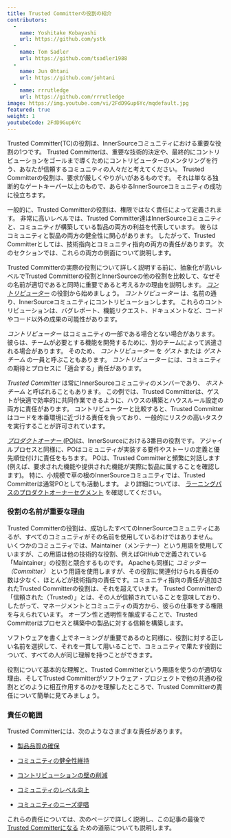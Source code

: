 ```yaml
---
title: Trusted Committerの役割の紹介
contributors:
  - 
    name: Yoshitake Kobayashi
    url: https://github.com/ystk
  - 
    name: Tom Sadler
    url: https://github.com/tsadler1988
  - 
    name: Jun Ohtani
    url: https://github.com/johtani
  - 
    name: rrrutledge
    url: https://github.com/rrrutledge
image: https://img.youtube.com/vi/2FdD9Gup6Yc/mqdefault.jpg
featured: true
weight: 1
youtubeCode: 2FdD9Gup6Yc
---
```


<div class="paragraph pagenumrestart">
<p>Trusted Committer(TC)の役割は、InnerSourceコミュニティにおける重要な役割の1つです。
Trusted Committerは、重要な技術的決定や、最終的にコントリビューションをゴールまで導くためにコントリビューターのメンタリングを行う、あなたが信頼するコミュニティの人々だと考えてください。
Trusted Committerの役割は、要求が厳しくやりがいがあるものです。
それは単なる独断的なゲートキーパー以上のもので、あらゆるInnerSourceコミュニティの成功に役立ちます。</p>
</div>
<div class="paragraph">
<p>一般的に、Trusted Committerの役割は、権限ではなく責任によって定義されます。
非常に高いレベルでは、Trusted Committer達はInnerSourceコミュニティと、コミュニティが構築している製品の両方の利益を代表しています。
彼らはコミュニティと製品の両方の健全性に関心があります。
したがって、Trusted Committerとしては、技術指向とコミュニティ指向の両方の責任があります。
次のセクションでは、これらの両方の側面について説明します。</p>
</div>
<div class="paragraph">
<p>Trusted Committerの実際の役割について詳しく説明する前に、抽象化が高いレベルでTrusted Committerの役割とInnerSourceの他の役割を比較して、なぜその名前が適切であると同時に重要であると考えるかの理由を説明します。
<a href="https://innersourcecommons.org/ja/learn/learning-path/contributor"><em>コントリビューター</em></a> の役割から始めましょう。
<em>コントリビューター</em> は、名前の通り、InnerSourceコミュニティにコントリビューションします。
これらのコントリビューションは、バグレポート、機能リクエスト、ドキュメントなど、コードやコード以外の成果の可能性があります。</p>
</div>
<div class="paragraph">
<p><em>コントリビューター</em> はコミュニティの一部である場合とない場合があります。
彼らは、チームが必要とする機能を開発するために、別のチームによって派遣される場合があります。
そのため、 <em>コントリビューター</em> を <em>ゲスト</em> または <em>ゲストチーム</em> の一員と呼ぶこともあります。
<em>コントリビューター</em> には、コミュニティの期待とプロセスに「適合する」責任があります。</p>
</div>
<div class="paragraph">
<p><em>Trusted Committer</em> は常にInnerSourceコミュニティのメンバーであり、 <em>ホストチーム</em> と呼ばれることもあります。
この例では、Trusted Committerは、ゲストが快適で効率的に共同作業できるように、ハウスの構築とハウスルール設定の両方に責任があります。
コントリビューターと比較すると、Trusted Committerはコードを本番環境に近づける責任を負っており、一般的にリスクの高いタスクを実行することが許可されています。</p>
</div>
<div class="paragraph">
<p><a href="https://innersourcecommons.org/ja/learn/learning-path/product-owner"><em>プロダクトオーナー</em> (PO)</a>は、InnerSourceにおける3番目の役割です。
アジャイルプロセスと同様に、POはコミュニティが実装する要件やストーリの定義と優先順位付けに責任をもちます。
POは、Trusted Committerと頻繁に対話します(例えば、要求された機能や提供された機能が実際に製品に属することを確認します)。
特に、小規模で草の根のInnerSourceコミュニティでは、Trusted Committerは通常POとしても活動します。
より詳細については、 <a href="https://innersourcecommons.org/ja/learn/learning-path/product-owner">ラーニングパスのプロダクトオーナーセグメント</a> を確認してください。</p>
</div>
<div class="sect2">
<h3 id="_役割の名前が重要な理由">役割の名前が重要な理由</h3>
<div class="paragraph">
<p>Trusted Committerの役割は、成功したすべてのInnerSourceコミュニティにあるが、すべてのコミュニティがその名前を使用しているわけではありません。
いくつかのコミュニティでは、Maintainer（メンテナー）という用語を使用していますが、この用語は他の技術的な役割、例えばGitHubで定義されている「Maintainer」の役割と競合するものです。
Apacheも同様に <em>コミッター（Committer）</em> という用語を使用しますが、その役割に関連付けられる責任の数は少なく、ほとんどが技術指向の責任です。コミュニティ指向の責任が追加されたTrusted Committerの役割は、それを超えています。
Trusted Committerの「信頼された（Trusted）」とは、その人が信頼されていることを意味しており、したがって、マネージメントとコミュニティの両方から、彼らの仕事をする権限を与えられています。
オープン性と透明性を醸成することで、Trusted Committerはプロセスと構築中の製品に対する信頼を構築します。</p>
</div>
<div class="paragraph">
<p>ソフトウェアを書く上でネーミングが重要であるのと同様に、役割に対する正しい名前を選択して、それを一貫して用いることで、コミュニティで果たす役割について、すべての人が同じ理解を持つことができます。</p>
</div>
<div class="paragraph">
<p>役割について基本的な理解と、Trusted Committerという用語を使うのが適切な理由、そしてTrusted Committerがソフトウェア・プロジェクトで他の共通の役割とどのように相互作用するのかを理解したところで、Trusted Committerの責任について簡単に見てみましょう。</p>
</div>
</div>
<div class="sect2">
<h3 id="_責任の範囲">責任の範囲</h3>
<div class="paragraph">
<p>Trusted Committerには、次のようなさまざまな責任があります。</p>
</div>
<div class="ulist">
<ul>
<li>
<p><a href="https://innersourcecommons.org/ja/learn/learning-path/trusted-committer/02/">製品品質の確保</a></p>
</li>
<li>
<p><a href="https://innersourcecommons.org/ja/learn/learning-path/trusted-committer/03/">コミュニティの健全性維持</a></p>
</li>
<li>
<p><a href="https://innersourcecommons.org/ja/learn/learning-path/trusted-committer/05/">コントリビューションの壁の削減</a></p>
</li>
<li>
<p><a href="https://innersourcecommons.org/ja/learn/learning-path/trusted-committer/04/">コミュニティのレベル向上</a></p>
</li>
<li>
<p><a href="https://innersourcecommons.org/ja/learn/learning-path/trusted-committer/06/">コミュニティのニーズ提唱</a></p>
</li>
</ul>
</div>
<div class="paragraph">
<p>これらの責任については、次のページで詳しく説明し、この記事の最後で <a href="https://innersourcecommons.org/ja/learn/learning-path/trusted-committer/07/">Trusted Committerになる</a> ための道筋についても説明します。</p>
</div>
</div>
<!--- This file autogenerated from https://github.com/InnerSourceCommons/InnerSourceLearningPath/blob/main/scripts -->
